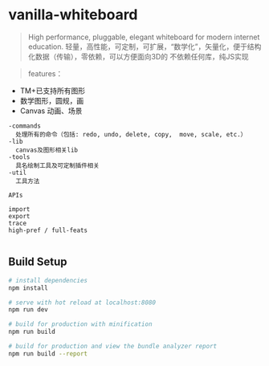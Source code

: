 # vanilla-whiteboard

> High performance, pluggable, elegant whiteboard for modern internet education.
> 轻量，高性能，可定制，可扩展，“数学化”，矢量化，便于结构化数据（传输），零依赖，可以方便面向3D的
> 不依赖任何库，纯JS实现


> features：
* TM+已支持所有图形
* 数学图形，圆规，画
* Canvas 动画、场景
> 
```
-commands
  处理所有的命令（包括: redo, undo, delete, copy,  move, scale, etc.）
-lib
  canvas及图形相关lib
-tools
  具名绘制工具及可定制插件相关
-util
  工具方法
```
```
APIs

import
export
trace
high-pref / full-feats


```

## Build Setup

``` bash
# install dependencies
npm install

# serve with hot reload at localhost:8080
npm run dev

# build for production with minification
npm run build

# build for production and view the bundle analyzer report
npm run build --report
```
